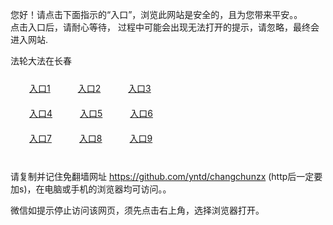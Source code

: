 您好！请点击下面指示的“入口”，浏览此网站是安全的，且为您带来平安。。 <br/>
点击入口后，请耐心等待， 过程中可能会出现无法打开的提示，请忽略，最终会进入网站. </br>

法轮大法在长春<br/>
<div style="padding:10px"><a style="margin:20px" target="_blank" href="https://d3flnpightdcvs.cloudfront.net/2Qpsp?xxlaj" id="ccLink1" rel="nofollow">入口1</a> <a target="_blank" style="margin:20px" href="https://d2sonasrpo2wm0.cloudfront.net/2Qpsp?zggiip" id="ccLink2" rel="nofollow">入口2</a> <a style="margin:20px" target="_blank" href="https://dxabnv3sf8tqb.cloudfront.net/2Qpsp?kdwfpak" id="ccLink3" rel="nofollow">入口3</a></div>

<div style="padding:10px" ><a style="margin:20px" target="_blank" href="https://d3flnpightdcvs.cloudfront.net/2Qpsp?xxlaj" id="ccLink4" rel="nofollow">入口4</a> <a style="margin:20px" href="https://d2sonasrpo2wm0.cloudfront.net/2Qpsp?zggiip" target="_blank" id="ccLink5" rel="nofollow">入口5</a> <a style="margin:20px" href="https://dxabnv3sf8tqb.cloudfront.net/2Qpsp?kdwfpak" target="_blank" id="ccLink6" rel="nofollow">入口6</a></div>

<div style="padding:10px"><a style="margin:20px" target="_blank" href="https://d3flnpightdcvs.cloudfront.net/2Qpsp?xxlaj" id="ccLink7" rel="nofollow">入口7</a> <a style="margin:20px" href="https://d2sonasrpo2wm0.cloudfront.net/2Qpsp?zggiip" target="_blank" id="ccLink8" rel="nofollow">入口8</a> <a style="margin:20px" target="_blank" href="https://dxabnv3sf8tqb.cloudfront.net/2Qpsp?kdwfpak" id="ccLink9" rel="nofollow">入口9</a></div>

<br/>



请复制并记住免翻墙网址 https://github.com/yntd/changchunzx (http后一定要加s)，在电脑或手机的浏览器均可访问。。<br/>

微信如提示停止访问该网页，须先点击右上角，选择浏览器打开。
